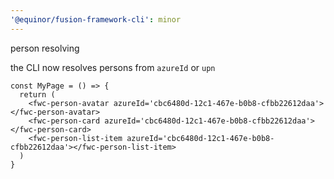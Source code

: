 ```yaml
---
'@equinor/fusion-framework-cli': minor
---
```


person resolving

the CLI now resolves persons from `azureId` or `upn`

```tsx
const MyPage = () => {
  return (
    <fwc-person-avatar azureId='cbc6480d-12c1-467e-b0b8-cfbb22612daa'></fwc-person-avatar>
    <fwc-person-card azureId='cbc6480d-12c1-467e-b0b8-cfbb22612daa'></fwc-person-card>
    <fwc-person-list-item azureId='cbc6480d-12c1-467e-b0b8-cfbb22612daa'></fwc-person-list-item>
  )
}
```